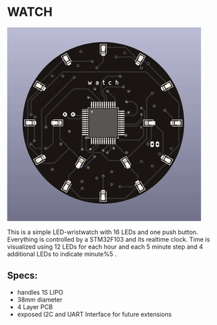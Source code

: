 # WATCH   
![watch gif](demo.gif)

This is a simple LED-wristwatch with 16 LEDs and one push button.
Everything is controlled by a STM32F103 and its realtime clock.
Time is visualized using 12 LEDs for each hour and each 5 minute step and 4 additional LEDs to indicate minute%5 .

## Specs:   
* handles 1S LIPO
* 38mm diameter
* 4 Layer PCB
* exposed I2C and UART Interface for future extensions


